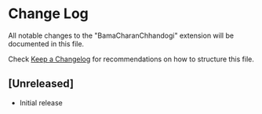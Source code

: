 # Change Log

All notable changes to the "BamaCharanChhandogi" extension will be documented in this file.

Check [Keep a Changelog](http://keepachangelog.com/) for recommendations on how to structure this file.

## [Unreleased]

- Initial release